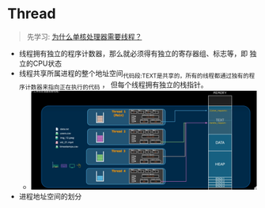 # Thread
> 先学习: [为什么单核处理器需要线程？](../../010.LESSONS/27156221473-1-192.mp4)

+ 线程拥有独立的程序计数器，那么就必须得有独立的寄存器组、标志等，即 独立的CPU状态
+ 线程共享所属进程的整个地址空间<sub>代码段:TEXT是共享的，所有的线程都通过独有的程序计数器来指向正在执行的代码</sub> ， 但每个线程拥有独立的栈指针。
  - ![程序计数器](./998.IMGS/wechat_2025-05-27_224218_434.png)
+ 进程地址空间的划分